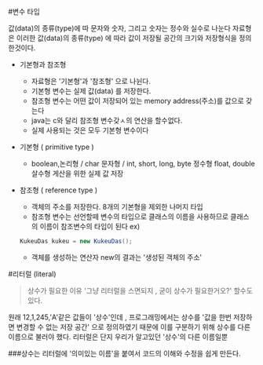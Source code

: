 #변수 타입

> 
값(data)의 종류(type)에 따 문자와 숫자, 그리고 숫자는 정수와 실수로 나눈다
자료형은 이러한 값(data)의 종류(type) 에 따라 값이 저장될 공간의 크기와 저장형식을 정의한것이다.

- 기본형과 참조형 
    - 자료형은 '기본형'과 '참조형' 으로 나뉜다.
    - 기본형 변수는 실제 값(data) 를 저장한다.
    - 참조형 변수는 어떤 값이 저장되어 있는 memory address(주소)를 값으로 갖는다
    - java는 c와 달리 참조형 변수갖ㅅ의 연산을 할수없다.
    - 실제 사용되는 것은 모두 기본형 변수이다
    
- 기본형 ( primitive type ) 
    - boolean,논리형 / char 문자형 / int, short, long, byte 정수형
      float, double 살수형  게산을 위한 실제 값 저장
      
- 참조형 ( reference type ) 
    - 객체의 주소를 저장한다. 8개의 기본형을 제외한 나머지 타입
    - 참조형 변수는 선언할떼 변수의 타입으로 클래스의 이름을 사용하므로 클래스의 이름이 참조변수의 타입이 된다
    ex)
    ```java
    KukeuDas kukeu = new KukeuDas();
    ```
    - 객체를 생성하는 연산자 new의 결과는 '생성된 객체의 주소'
    
    
#리터럴 (literal)    
> 상수가 필요한 이유
'그냥 리터럴을 스면되지 , 굳이 상수가 필요한거오?' 할수도 있다.

원래 12,1,245,'A'같은 값들이 '상수'인데 , 프로그래밍에서는 
상수를 '값을 한번 저장하면 변경할 수 없는 저장 공간' 으로 정의하였기 때문에 이를 구분하기 위해 상수를
다른이름으로 불러야 했다. 리터럴은 단지 우리가 알고있던 '상수'의 다른 이름일뿐

###상수는 리터럴에 '의미있는 이름'을 붙여서 코드의 이해와 수정을 쉽게 만든다.